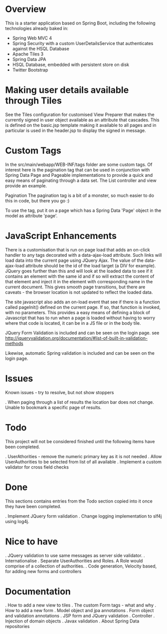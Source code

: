 Overview
========
This is a starter application based on Spring Boot, including the following technologies already baked in:

* Spring Web MVC 4
* Spring Security with a custom UserDetailsService that authenticates against the HSQL Database
* Apache Tiles 3
* Spring Data JPA
* HSQL Database, embedded with persistent store on disk
* Twitter Bootstrap

Making user details available through Tiles
===========================================
See the Tiles configuration for customised View Preparer that makes the currently signed in user object available as an attribute that cascades. This is defined on the basic.jsp template making it available to all pages and in particular is used in the header.jsp to display the signed in message.

Custom Tags
===========
In the src/main/webapp/WEB-INF/tags folder are some custom tags. Of interest here is the pagination tag that can be used in conjunction with Spring Data Page and Pageable implementations to provide a quick and easy means of paginating through a data set. The List controller and view provide an example.

Pagination
The pagination tag is a bit of a monster, so much easier to do this in code, but there you go :)

To use the tag, put it on a page which has a Spring Data 'Page' object in the model as attribute 'page'.

JavaScript Enhancements
=======================
There is a customisation that is run on page load that adds an on-click handler to any <a> tags decorated with a data-ajax-load attribute. Such links will load data into the current page using JQuery Ajax. The value of the data-ajax-load attribute should be the id of the load target (a DIV for example). JQuery goes further than this and will look at the loaded data to see if it contains an element with the same id and if so will extract the content of that element and inject it in the element with corresponding name in the current document. This gives smooth page transitions, but there are caveats - the browser location is not updated to reflect the loaded data.

The site javascript also adds an on-load event that see if there is a function called pageInit() defined on the current page. If so, that function is invoked, with no parameters. This provides a easy means of defining a block of Javascript that has to run when a page is loaded without having to worry where that code is located, it can be in a JS file or in the body tile.

JQuery Form Validation is included and can be seen on the login page. see http://jqueryvalidation.org/documentation/#list-of-built-in-validation-methods

Likewise, automatic Spring validation is included and can be seen on the login page.

Issues
======
Known issues - try to resolve, but not show stoppers

. When paging through a list of results the location bar does not change. Unable to bookmark a
  specific page of results.

Todo
====
This project will not be considered finished until the following items have been completed.

. UserAthorities - remove the numeric primary key as it is not needed
. Allow UserAuthorities to be selected from list of all available
. Implement a custom validator for cross field checks

Done
====
This sections contains entries from the Todo section copied into it once they have been completed.

. Implement JQuery form validation
. Change logging implementation to slf4j using log4j.

Nice to have
============

. JQuery validation to use same messages as server side validator.
. Internationalise
. Separate UserAuthorities and Roles. A Role would comprise of a collection of authorities.
. Code generation, Velocity based, for adding new forms and controllers

Documentation
=============
. How to add a new view to tiles
. The custom Form tags - what and why
. How to add a new form
  . Model object and jpa annotations
  . Form object and validation annotations
  . JSP form and JQuery validation
  . Controller
    . Injection of domain objects
    . Javax validation
. About Spring Data repositories
